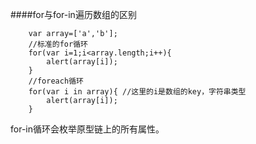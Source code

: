 ####for与for-in遍历数组的区别

		var array=['a','b'];
		//标准的for循环
		for(var i=1;i<array.length;i++){
    		alert(array[i]);
		}
		//foreach循环
		for(var i in array){ //这里的i是数组的key，字符串类型
    		alert(array[i]);
		}

for-in循环会枚举原型链上的所有属性。